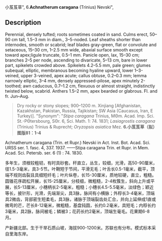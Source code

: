 小芨芨草",
6.**Achnatherum caragana** (Trinius) Nevski",

## Description
Perennial, densely tufted; roots sometimes coated in sand. Culms erect, 50–90 cm tall, 1.5–3 mm in diam., 3–5-noded. Leaf sheaths shorter than internodes, smooth or scabrid; leaf blades gray-green, flat or convolute and setaceous, 15–30 cm, 1–2.5 mm wide, abaxial surface smooth except toward apex;ligule truncate, 0.5–1 mm. Panicle open, lax, 15–30 cm; branches 2–5 per node, ascending to divaricate, 5–13 cm, bare in lower part, spikelets crowded above. Spikelets 4.2–5.5 mm, pale green; glumes subequal, elliptic, membranous becoming hyaline upward, lower 1–3-veined, upper 3-veined, apex acute; callus obtuse, 0.2–0.3 mm; lemma narrowly elliptic, 3–4 mm, densely appressed-pilose, apex minutely 2-toothed; awn caducous, 0.7–1.2 cm, flexuous or almost straight, indistinctly twisted below, scabrid. Anthers 1.5–2 mm, apex bearded or glabrous. Fl. and fr. Jun–Aug.

> Dry rocky or stony slopes; 900–1200 m. Xinjiang [Afghanistan, Kazakhstan, Pakistan, Russia, Tajikistan; SW Asia (Caucasus, Iran, E Turkey)].
  "Synonym": "*Stipa caragana* Trinius, MΘm. Acad. Imp. Sci. St.-PΘtersbourg, SΘr. 6, Sci. Math. 1: 74. 1831; *Lasiagrostis caragana* (Trinius) Trinius &amp; Ruprecht; *Oryzopsis asiatica* Mez.
**6.小芨芨草（拟）图版81：1-4**

Achnatherum caragana (Trin. et Rupr.) Nevski in Act. Inst. Bot. Acad. Sci. URSS ser. 1. fasc. 4, 337. 1937. ——Stipa caragana Trin. et Rupr. in Mem. Acad. Sci. Petersb. ser. 6 (1) : 74. 1830.

多年生，须根较粗韧，有时具砂套。秆直立，丛生，较细，光滑，高50-90厘米，径1.5-3毫米，具3-5节。叶鞘短于节间，平滑无毛；叶舌长0.5-1毫米，截平，顶端不规则齿裂且具细短纤毛；叶片纵卷，长15-30厘米，质地较硬，直立，粗糙。圆锥花序疏松开展，长15-25厘米，分枝细，微粗糙，2-4枚簇生，斜向上升或平展，长5-13厘米，小穗柄长2-5毫米，粗糙；小穗长4.5-5.5毫米，淡绿色；颖近等长，披针形，光滑，先端渐尖，具3脉，脉间有小横脉；外稃长3-4毫米，顶端具2微齿，背部密生短柔毛，具3脉，诸脉于顶端裂齿处汇合，并向上延伸成1直或微弯的芒，芒长8-12毫米，微粗糙，基盘钝圆，长约0.2毫米，具短毛；内稃长约3毫米，具2脉，脉间被毛；鳞被3；花药长约2毫米，顶端生毫毛。花果期6-8月。

产新疆北部。生于干旱石质山坡，海拔900-1200米。苏联也有分布。模式标本采自里海东岸。
